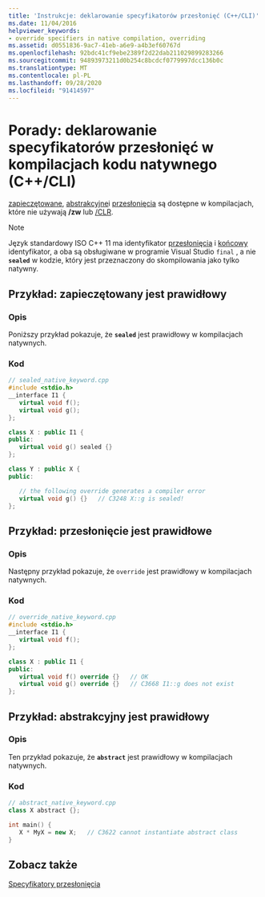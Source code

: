 ```yaml
---
title: 'Instrukcje: deklarowanie specyfikatorów przesłonięć (C++/CLI)'
ms.date: 11/04/2016
helpviewer_keywords:
- override specifiers in native compilation, overriding
ms.assetid: d0551836-9ac7-41eb-a6e9-a4b3ef60767d
ms.openlocfilehash: 92bdc41cf9ebe2389f2d22dab211029899283266
ms.sourcegitcommit: 94893973211d0b254c8bcdcf0779997dcc136b0c
ms.translationtype: MT
ms.contentlocale: pl-PL
ms.lasthandoff: 09/28/2020
ms.locfileid: "91414597"
---
```

# <a name="how-to-declare-override-specifiers-in-native-compilations-ccli"></a>Porady: deklarowanie specyfikatorów przesłonięć w kompilacjach kodu natywnego (C++/CLI)

[zapieczętowane](../extensions/sealed-cpp-component-extensions.md), [abstrakcyjne](../extensions/abstract-cpp-component-extensions.md)i [przesłonięcia](../extensions/override-cpp-component-extensions.md) są dostępne w kompilacjach, które nie używają **/zw** lub [/CLR](../build/reference/clr-common-language-runtime-compilation.md).

> [!NOTE]
> Język standardowy ISO C++ 11 ma identyfikator [przesłonięcia](../cpp/override-specifier.md) i [końcowy](../cpp/final-specifier.md) identyfikator, a oba są obsługiwane w programie Visual Studio `final` , a nie **`sealed`** w kodzie, który jest przeznaczony do skompilowania jako tylko natywny.

## <a name="example-sealed-is-valid"></a>Przykład: zapieczętowany jest prawidłowy

### <a name="description"></a>Opis

Poniższy przykład pokazuje, że **`sealed`** jest prawidłowy w kompilacjach natywnych.

### <a name="code"></a>Kod

```cpp
// sealed_native_keyword.cpp
#include <stdio.h>
__interface I1 {
   virtual void f();
   virtual void g();
};

class X : public I1 {
public:
   virtual void g() sealed {}
};

class Y : public X {
public:

   // the following override generates a compiler error
   virtual void g() {}   // C3248 X::g is sealed!
};
```

## <a name="example-override-is-valid"></a>Przykład: przesłonięcie jest prawidłowe

### <a name="description"></a>Opis

Następny przykład pokazuje, że `override` jest prawidłowy w kompilacjach natywnych.

### <a name="code"></a>Kod

```cpp
// override_native_keyword.cpp
#include <stdio.h>
__interface I1 {
   virtual void f();
};

class X : public I1 {
public:
   virtual void f() override {}   // OK
   virtual void g() override {}   // C3668 I1::g does not exist
};
```

## <a name="example-abstract-is-valid"></a>Przykład: abstrakcyjny jest prawidłowy

### <a name="description"></a>Opis

Ten przykład pokazuje, że **`abstract`** jest prawidłowy w kompilacjach natywnych.

### <a name="code"></a>Kod

```cpp
// abstract_native_keyword.cpp
class X abstract {};

int main() {
   X * MyX = new X;   // C3622 cannot instantiate abstract class
}
```

## <a name="see-also"></a>Zobacz także

[Specyfikatory przesłonięcia](../extensions/override-specifiers-cpp-component-extensions.md)
